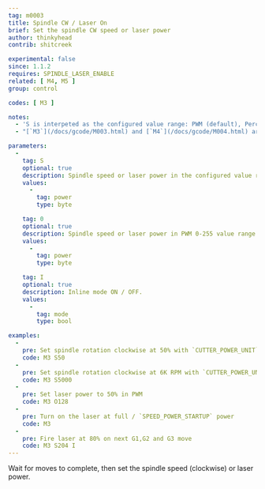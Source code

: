 ```yaml
---
tag: m0003
title: Spindle CW / Laser On
brief: Set the spindle CW speed or laser power
author: thinkyhead
contrib: shitcreek

experimental: false
since: 1.1.2
requires: SPINDLE_LASER_ENABLE
related: [ M4, M5 ]
group: control

codes: [ M3 ]

notes:
  - 'S is interpeted as the configured value range: PWM (default), Percentage, or RPM. (See `CUTTER_POWER_UNIT`)'
  - "[`M3`](/docs/gcode/M003.html) and [`M4`](/docs/gcode/M004.html) aren't needed with `LASER_POWER_INLINE` and `LASER_MOVE_POWER` enabled. Power is set directly in [`G1`](/docs/gcode/G000-G001.html)…[`G5`](/docs/gcode/G005.html)"

parameters:
  -
    tag: S
    optional: true
    description: Spindle speed or laser power in the configured value range (see `CUTTER_POWER_DISPLAY`). (PWM 0-255 by default)
    values:
      -
        tag: power
        type: byte

    tag: 0
    optional: true
    description: Spindle speed or laser power in PWM 0-255 value range
    values:
      -
        tag: power
        type: byte

    tag: I
    optional: true
    description: Inline mode ON / OFF.
    values:
      -
        tag: mode
        type: bool

examples:
  -
    pre: Set spindle rotation clockwise at 50% with `CUTTER_POWER_UNIT` set to `PERCENT`
    code: M3 S50
  -
    pre: Set spindle rotation clockwise at 6K RPM with `CUTTER_POWER_UNIT` set to `RPM`
    code: M3 S5000
  -
    pre: Set laser power to 50% in PWM
    code: M3 O128
  -
    pre: Turn on the laser at full / `SPEED_POWER_STARTUP` power
    code: M3
  -
    pre: Fire laser at 80% on next G1,G2 and G3 move
    code: M3 S204 I
---
```


Wait for moves to complete, then set the spindle speed (clockwise) or laser power.
